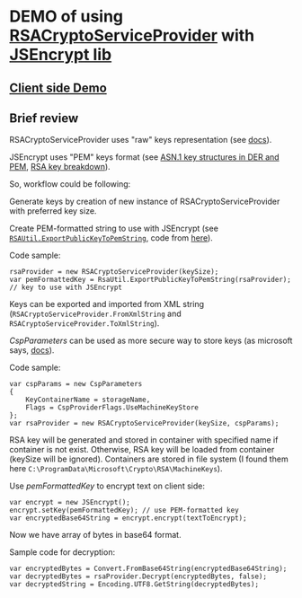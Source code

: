 # DEMO of using [RSACryptoServiceProvider](https://docs.microsoft.com/en-us/dotnet/api/system.security.cryptography.rsacryptoserviceprovider?view=netframework-4.7.2) with [JSEncrypt lib](https://github.com/travist/jsencrypt)
## [Client side Demo](https://worlaf.github.io/RSADemo/JS%20Demo/index.html)
## Brief review
RSACryptoServiceProvider uses "raw" keys representation (see [docs](https://docs.microsoft.com/en-us/dotnet/api/system.security.cryptography.rsaparameters?view=netframework-4.7.2)).

JSEncrypt uses "PEM" keys format (see [ASN.1 key structures in DER and PEM](https://tls.mbed.org/kb/cryptography/asn1-key-structures-in-der-and-pem), [RSA key breakdown](https://etherhack.co.uk/asymmetric/docs/rsa_key_breakdown.html)).
 
So, workflow could be following:

Generate keys by creation of new instance of RSACryptoServiceProvider with preferred key size.

Create PEM-formatted string to use with JSEncrypt (see [`RSAUtil.ExportPublicKeyToPemString`](https://github.com/Worlaf/RSADemo/blob/master/RSADemo_WinForms/RSAUtil.cs#L21), code from [here](https://stackoverflow.com/questions/28406888/c-sharp-rsa-public-key-output-not-correct/28407693#28407693)).

Code sample:

```
rsaProvider = new RSACryptoServiceProvider(keySize);
var pemFormattedKey = RsaUtil.ExportPublicKeyToPemString(rsaProvider); // key to use with JSEncrypt
```

Keys can be exported and imported from XML string (`RSACryptoServiceProvider.FromXmlString` and `RSACryptoServiceProvider.ToXmlString`).

_CspParameters_ can be used as more secure way to store keys (as microsoft says, [docs](https://docs.microsoft.com/en-us/dotnet/api/system.security.cryptography.cspparameters?view=netframework-4.7.2)).

Code sample:

```
var cspParams = new CspParameters
{
    KeyContainerName = storageName,
    Flags = CspProviderFlags.UseMachineKeyStore
};
var rsaProvider = new RSACryptoServiceProvider(keySize, cspParams);
```
RSA key will be generated and stored in container with specified name if container is not exist. Otherwise, RSA key will be loaded from container (keySize will be ignored). Containers are stored in file system (I found them here `C:\ProgramData\Microsoft\Crypto\RSA\MachineKeys`).

Use _pemFormattedKey_ to encrypt text on client side:
```
var encrypt = new JSEncrypt(); 
encrypt.setKey(pemFormattedKey); // use PEM-formatted key
var encryptedBase64String = encrypt.encrypt(textToEncrypt);
```

Now we have array of bytes in base64 format.

Sample code for decryption:
```
var encryptedBytes = Convert.FromBase64String(encryptedBase64String);
var decryptedBytes = rsaProvider.Decrypt(encryptedBytes, false); 
var decryptedString = Encoding.UTF8.GetString(decryptedBytes);
```
